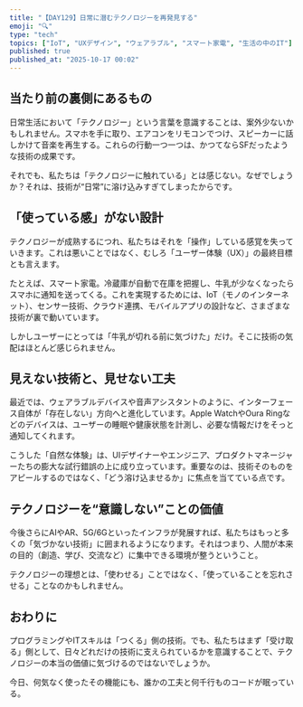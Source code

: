 ```yaml
---
title: "【DAY129】日常に潜むテクノロジーを再発見する"
emoji: "🔍"
type: "tech"
topics: ["IoT", "UXデザイン", "ウェアラブル", "スマート家電", "生活の中のIT"]
published: true
published_at: "2025-10-17 00:02"
---
```


## 当たり前の裏側にあるもの

日常生活において「テクノロジー」という言葉を意識することは、案外少ないかもしれません。スマホを手に取り、エアコンをリモコンでつけ、スピーカーに話しかけて音楽を再生する。これらの行動一つ一つは、かつてならSFだったような技術の成果です。

それでも、私たちは「テクノロジーに触れている」とは感じない。なぜでしょうか？それは、技術が“日常”に溶け込みすぎてしまったからです。

## 「使っている感」がない設計

テクノロジーが成熟するにつれ、私たちはそれを「操作」している感覚を失っていきます。これは悪いことではなく、むしろ「ユーザー体験（UX）」の最終目標とも言えます。

たとえば、スマート家電。冷蔵庫が自動で在庫を把握し、牛乳が少なくなったらスマホに通知を送ってくる。これを実現するためには、IoT（モノのインターネット）、センサー技術、クラウド連携、モバイルアプリの設計など、さまざまな技術が裏で動いています。

しかしユーザーにとっては「牛乳が切れる前に気づけた」だけ。そこに技術の気配はほとんど感じられません。

## 見えない技術と、見せない工夫

最近では、ウェアラブルデバイスや音声アシスタントのように、インターフェース自体が「存在しない」方向へと進化しています。Apple WatchやOura Ringなどのデバイスは、ユーザーの睡眠や健康状態を計測し、必要な情報だけをそっと通知してくれます。

こうした「自然な体験」は、UIデザイナーやエンジニア、プロダクトマネージャーたちの膨大な試行錯誤の上に成り立っています。重要なのは、技術そのものをアピールするのではなく、「どう溶け込ませるか」に焦点を当てている点です。

## テクノロジーを“意識しない”ことの価値

今後さらにAIやAR、5G/6Gといったインフラが発展すれば、私たちはもっと多くの「気づかない技術」に囲まれるようになります。それはつまり、人間が本来の目的（創造、学び、交流など）に集中できる環境が整うということ。

テクノロジーの理想とは、「使わせる」ことではなく、「使っていることを忘れさせる」ことなのかもしれません。

## おわりに

プログラミングやITスキルは「つくる」側の技術。でも、私たちはまず「受け取る」側として、日々どれだけの技術に支えられているかを意識することで、テクノロジーの本当の価値に気づけるのではないでしょうか。

今日、何気なく使ったその機能にも、誰かの工夫と何千行ものコードが眠っている。